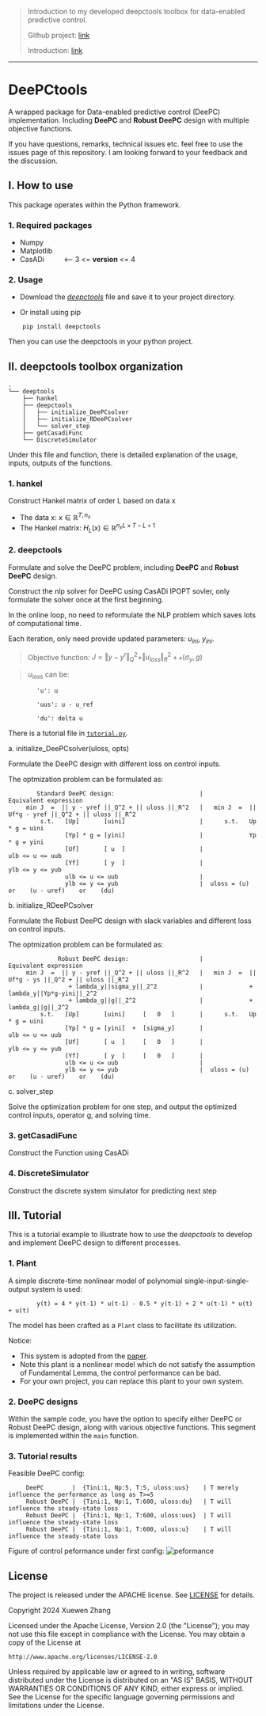 
> Introduction to my developed deepctools toolbox for data-enabled predictive control.
> 
> Github project: [link](https://github.com/QiYuan-Zhang/DeePCtools) 
> 
> Introduction: [link](https://qiyuan-zhang.github.io/my-toolbox/2024/04/15/Developed-deepctools.html)

---

# DeePCtools
A wrapped package for Data-enabled predictive control (DeePC) implementation. Including **DeePC** and **Robust DeePC** design with multiple objective functions.

If you have questions, remarks, technical issues etc. feel free to use the issues page of this repository. I am looking forward to your feedback and the discussion.
## I. How to use

This package operates within the Python framework.

### 1. Required packages

- Numpy
- Matplotlib
- CasADi &emsp; &emsp;     <-- 3 <= __version__ <= 4

### 2. Usage

- Download the [*deepctools*](https://github.com/QiYuan-Zhang/DeePCtools/tree/8dbc2458966214bf9885f4d622e20c3b840641e2/deepctools) file and save it to your project directory.

- Or install using pip

```
    pip install deepctools
```
Then you can use the deepctools in your python project.

## II. deepctools toolbox organization
```
. 
└── deeptools 
    ├── hankel 
    ├── deepctools 
    │   ├── initialize_DeePCsolver
    │   ├── initialize_RDeePCsolver
    │   └── solver_step
    ├── getCasadiFunc 
    └── DiscreteSimulator
```

Under this file and function, there is detailed explanation of the usage, inputs, outputs of the functions. 

### 1. hankel

Construct Hankel matrix of order L based on data x 

- The data x: $x \in \mathbb{R}^{T, n_x}$
- The Hankel matrix: $H_L(x) \in \mathbb{R}^{n_x  L \times T - L + 1}$

### 2. deepctools

Formulate and solve the DeePC problem, including **DeePC** and **Robust DeePC** design.

Construct the nlp solver for DeePC using CasADi IPOPT sovler, only formulate the solver once at the first beginning. 

In the online loop, no need to reformulate the NLP problem which saves lots of computational time.

Each iteration, only need provide updated parameters: $u_{ini}$, $y_{ini}$.

> Objective function: $J = \Vert y - y^r \Vert_Q^2 + \Vert u_{loss} \Vert_R^2 + \mathcal{o}(\sigma_y, g)$

> $u_{loss}$ can be:

```       
        'u': u

        'uus': u - u_ref

        'du': delta u
``` 

There is a tutorial file in [`tutorial.py`](https://github.com/QiYuan-Zhang/DeePCtools/blob/8dbc2458966214bf9885f4d622e20c3b840641e2/tutorial.py).

a. initialize_DeePCsolver(uloss, opts)  

Formulate the DeePC design with different loss on control inputs.

The optmization problem can be formulated as:

```
        Standard DeePC design:                        |            Equivalent expression
     min J  =  || y - yref ||_Q^2 + || uloss ||_R^2   |   min J  =  || Uf*g - yref ||_Q^2 + || uloss ||_R^2
         s.t.   [Up]       [uini]                     |      s.t.   Up * g = uini
                [Yp] * g = [yini]                     |             Yp * g = yini
                [Uf]       [ u  ]                     |             ulb <= u <= uub
                [Yf]       [ y  ]                     |             ylb <= y <= yub
                ulb <= u <= uub                       |
                ylb <= y <= yub                       |  uloss = (u)   or    (u - uref)    or    (du)
```


b. initialize_RDeePCsolver

Formulate the Robust DeePC design with slack variables and different loss on control inputs.

The optmization problem can be formulated as:

```
              Robust DeePC design:                    |            Equivalent expression
     min J  =  || y - yref ||_Q^2 + || uloss ||_R^2   |   min J  =  || Uf*g - ys ||_Q^2 + || uloss ||_R^2
                 + lambda_y||sigma_y||_2^2            |             + lambda_y||Yp*g-yini||_2^2
                 + lambda_g||g||_2^2                  |             + lambda_g||g||_2^2
         s.t.   [Up]       [uini]     [   0   ]       |      s.t.   Up * g = uini
                [Yp] * g = [yini]  +  [sigma_y]       |             ulb <= u <= uub
                [Uf]       [ u  ]     [   0   ]       |             ylb <= y <= yub
                [Yf]       [ y  ]     [   0   ]       |
                ulb <= u <= uub                       |
                ylb <= y <= yub                       |  uloss = (u)   or    (u - uref)    or    (du)
```

c. solver_step

Solve the optimization problem for one step, and output the optimized control inputs, operator g, and solving time.


### 3. getCasadiFunc

Construct the Function using CasADi

### 4. DiscreteSimulator

Construct the discrete system simulator for predicting next step

## III. Tutorial 

This is a tutorial example to illustrate how to use the *deepctools* to develop and implement DeePC design to different processes.

### 1. Plant

A simple discrete-time nonlinear model of polynomial single-input-single-output system is used: 

```
        y(t) = 4 * y(t-1) * u(t-1) - 0.5 * y(t-1) + 2 * u(t-1) * u(t) + u(t)
```

The model has been crafted as a `Plant` class to facilitate its utilization.

Notice:

- This system is adopted from the [paper](https://ieeexplore.ieee.org/abstract/document/10319277).
- Note this plant is a nonlinear model which do not satisfy the assumption of Fundamental Lemma, the control performance can be bad.
- For your own project, you can replace this plant to your own system.


### 2. DeePC designs

Within the sample code, you have the option to specify either DeePC or Robust DeePC design, along with various objective functions. This segment is implemented within the `main` function.

### 3. Tutorial results

Feasible DeePC config: 
```
     DeePC        |  {Tini:1, Np:5, T:5, uloss:uus}    | T merely influence the performance as long as T>=5 
     Robust DeePC |  {Tini:1, Np:1, T:600, uloss:du}   | T will influence the steady-state loss 
     Robust DeePC |  {Tini:1, Np:1, T:600, uloss:uus}  | T will influence the steady-state loss
     Robust DeePC |  {Tini:1, Np:1, T:600, uloss:u}    | T will influence the steady-state loss
```

Figure of control peformance under first config:
![peformance](https://github.com/QiYuan-Zhang/DeePCtools/assets/53491122/b662fe31-b2ee-43b2-9c38-98673b2ddfb1)


## License

The project is released under the APACHE license. See [LICENSE](https://github.com/QiYuan-Zhang/DeePCtools/blob/8dbc2458966214bf9885f4d622e20c3b840641e2/LICENSE) for details.

Copyright 2024 Xuewen Zhang

Licensed under the Apache License, Version 2.0 (the "License");
you may not use this file except in compliance with the License.
You may obtain a copy of the License at

    http://www.apache.org/licenses/LICENSE-2.0

Unless required by applicable law or agreed to in writing, software
distributed under the License is distributed on an "AS IS" BASIS,
WITHOUT WARRANTIES OR CONDITIONS OF ANY KIND, either express or implied.
See the License for the specific language governing permissions and
limitations under the License.